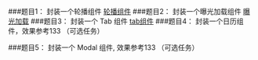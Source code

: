 ###题目1： 封装一个轮播组件
[轮播组件](http://js.jirengu.com/noniqigima/1/edit)
###题目2： 封装一个曝光加载组件
[曝光加载](http://js.jirengu.com/zevujuwihi/1/edit)
###题目3： 封装一个 Tab 组件
[tab组件](http://js.jirengu.com/tamezohima/1/edit?html,output)
###题目4： 封装一个日历组件，效果参考133 （可选任务）

###题目5： 封装一个 Modal 组件, 效果参考133 （可选任务）